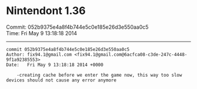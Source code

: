 # Nintendont 1.36
Commit: 052b9375e4a8f4b744e5c0e185e26d3e550aa0c5  
Time: Fri May 9 13:18:18 2014   

-----

```
commit 052b9375e4a8f4b744e5c0e185e26d3e550aa0c5
Author: fix94.1@gmail.com <fix94.1@gmail.com@6acfca08-c3de-247c-4448-9f1a92385553>
Date:   Fri May 9 13:18:18 2014 +0000

    -creating cache before we enter the game now, this way too slow devices should not cause any error anymore
```
